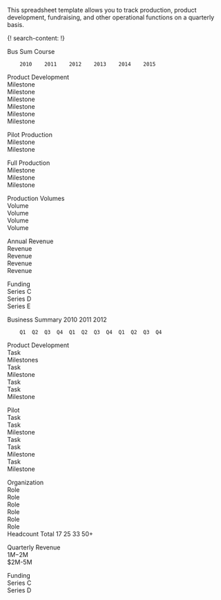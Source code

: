 
This spreadsheet template allows you to track production, product development, fundraising, and other operational functions on a quarterly basis.



{! search-content: !}


Bus Sum Course

		 										
												
		2010	2011	2012	2013	2014	2015					
Product Development												
Milestone												
Milestone												
Milestone												
Milestone												
Milestone												
Milestone												
												
Pilot Production												
Milestone												
Milestone												
												
Full Production												
Milestone												
Milestone												
Milestone												
 												
Production Volumes												
Volume												
Volume												
Volume												
Volume												
												
Annual Revenue												
Revenue												
Revenue												
Revenue												
Revenue												
												
Funding												
Series C 												
Series D 												
Series E												
												
		
    
    
    
Business Summary
		2010				2011				2012								
																		
		Q1	Q2	Q3	Q4	Q1	Q2	Q3	Q4	Q1	Q2	Q3	Q4					
Product Development																		
Task																		
Milestones																		
Task																		
Milestone																		
Task																		
Task																		
Milestone																		
																		
Pilot																		
Task																		
Task																		
Milestone																		
Task																		
Task																		
Milestone																		
Task																		
Milestone																		
																		
Organization																		
Role																		
Role																		
Role																		
Role																		
Role																		
Role																		
Headcount Total		17		 	25			33		50+	 							
																		
Quarterly Revenue																		
$1M-$2M																		
$2M-5M																		
																		
Funding																		
Series C 																		
Series D																		
																		
																		



